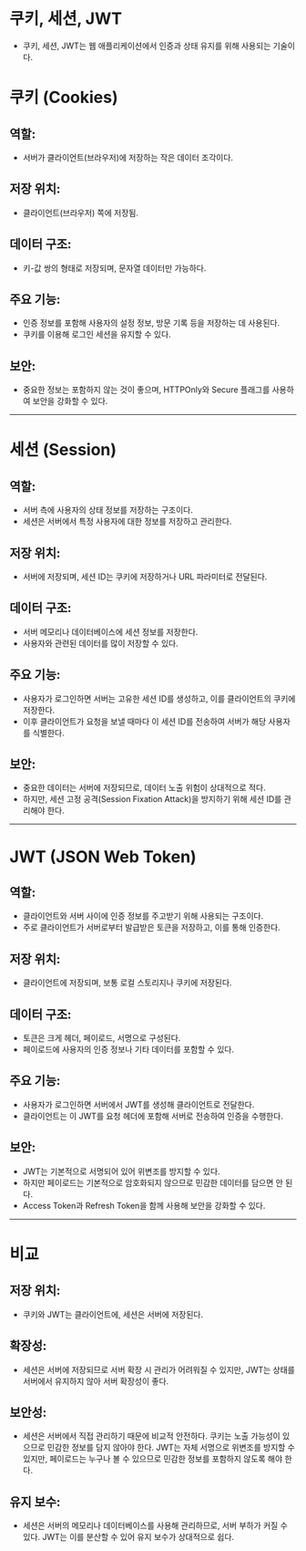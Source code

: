 # 쿠키, 세션, JWT

- 쿠키, 세션, JWT는 웹 애플리케이션에서 인증과 상태 유지를 위해 사용되는 기술이다.

# **쿠키 (Cookies)**

## **역할**:

- 서버가 클라이언트(브라우저)에 저장하는 작은 데이터 조각이다.

## **저장 위치**:

- 클라이언트(브라우저) 쪽에 저장됨.

## **데이터 구조**:

- 키-값 쌍의 형태로 저장되며, 문자열 데이터만 가능하다.

## **주요 기능**:

- 인증 정보를 포함해 사용자의 설정 정보, 방문 기록 등을 저장하는 데 사용된다.
- 쿠키를 이용해 로그인 세션을 유지할 수 있다.

## **보안**:

- 중요한 정보는 포함하지 않는 것이 좋으며, HTTPOnly와 Secure 플래그를 사용하여 보안을 강화할 수 있다.

---

# **세션 (Session)**

## **역할**:

- 서버 측에 사용자의 상태 정보를 저장하는 구조이다.
- 세션은 서버에서 특정 사용자에 대한 정보를 저장하고 관리한다.

## **저장 위치**:

- 서버에 저장되며, 세션 ID는 쿠키에 저장하거나 URL 파라미터로 전달된다.

## **데이터 구조**:

- 서버 메모리나 데이터베이스에 세션 정보를 저장한다.
- 사용자와 관련된 데이터를 많이 저장할 수 있다.

## **주요 기능**:

- 사용자가 로그인하면 서버는 고유한 세션 ID를 생성하고, 이를 클라이언트의 쿠키에 저장한다.
- 이후 클라이언트가 요청을 보낼 때마다 이 세션 ID를 전송하여 서버가 해당 사용자를 식별한다.

## **보안**:

- 중요한 데이터는 서버에 저장되므로, 데이터 노출 위험이 상대적으로 적다.
- 하지만, 세션 고정 공격(Session Fixation Attack)을 방지하기 위해 세션 ID를 관리해야 한다.

---

# **JWT (JSON Web Token)**

## **역할**:

- 클라이언트와 서버 사이에 인증 정보를 주고받기 위해 사용되는 구조이다.
- 주로 클라이언트가 서버로부터 발급받은 토큰을 저장하고, 이를 통해 인증한다.

## **저장 위치**:

- 클라이언트에 저장되며, 보통 로컬 스토리지나 쿠키에 저장된다.

## **데이터 구조**:

- 토큰은 크게 헤더, 페이로드, 서명으로 구성된다.
- 페이로드에 사용자의 인증 정보나 기타 데이터를 포함할 수 있다.

## **주요 기능**:

- 사용자가 로그인하면 서버에서 JWT를 생성해 클라이언트로 전달한다.
- 클라이언트는 이 JWT를 요청 헤더에 포함해 서버로 전송하여 인증을 수행한다.

## **보안**:

- JWT는 기본적으로 서명되어 있어 위변조를 방지할 수 있다.
- 하지만 페이로드는 기본적으로 암호화되지 않으므로 민감한 데이터를 담으면 안 된다.
- Access Token과 Refresh Token을 함께 사용해 보안을 강화할 수 있다.

---

# **비교**

## **저장 위치**:

- 쿠키와 JWT는 클라이언트에, 세션은 서버에 저장된다.

## **확장성**:

- 세션은 서버에 저장되므로 서버 확장 시 관리가 어려워질 수 있지만, JWT는 상태를 서버에서 유지하지 않아 서버 확장성이 좋다.

## **보안성**:

- 세션은 서버에서 직접 관리하기 때문에 비교적 안전하다. 쿠키는 노출 가능성이 있으므로 민감한 정보를 담지 않아야 한다. JWT는 자체 서명으로 위변조를 방지할 수 있지만, 페이로드는 누구나 볼 수 있으므로 민감한 정보를 포함하지 않도록 해야 한다.

## **유지 보수**:

- 세션은 서버의 메모리나 데이터베이스를 사용해 관리하므로, 서버 부하가 커질 수 있다. JWT는 이를 분산할 수 있어 유지 보수가 상대적으로 쉽다.